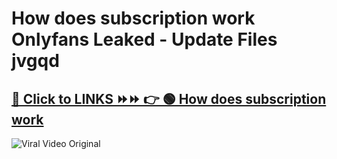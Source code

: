 
 # How does subscription work Onlyfans Leaked - Update Files jvgqd

## <h2><a href="https://clipsfans.com/How_does_subscription_work&ref=git">🔗 Click to LINKS ⏩⏩ 👉 🟢 How does subscription work </a></h2>

<a href="https://clipsfans.com/How_does_subscription_work&ref=git" rel="nofollow" data-target="animated-image.originalLink"><img src="https://i.ibb.co.com/xMMVF88/686577567.gif" alt="Viral Video Original" style="max-width: 100%; display: inline-block;" data-target="animated-image.originalImage"></a>

